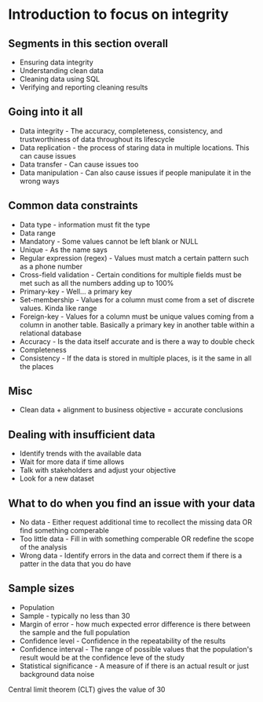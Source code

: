# Introduction to focus on integrity

## Segments in this section overall

* Ensuring data integrity
* Understanding clean data
* Cleaning data using SQL
* Verifying and reporting cleaning results

## Going into it all

* Data integrity - The accuracy, completeness, consistency, and trustworthiness of data throughout its lifescycle
* Data replication - the process of staring data in multiple locations.  This can cause issues
* Data transfer - Can cause issues too
* Data manipulation - Can also cause issues if people manipulate it in the wrong ways

## Common data constraints

* Data type - information must fit the type
* Data range
* Mandatory - Some values cannot be left blank or NULL
* Unique - As the name says
* Regular expression (regex) - Values must match a certain pattern such as a phone number
* Cross-field validation - Certain conditions for multiple fields must be met such as all the numbers adding up to 100%
* Primary-key - Well... a primary key
* Set-membership - Values for a column must come from a set of discrete values.  Kinda like range
* Foreign-key - Values for a column must be unique values coming from a column in another table.  Basically a primary key in another table within a relational database
* Accuracy - Is the data itself accurate and is there a way to double check
* Completeness
* Consistency - If the data is stored in multiple places, is it the same in all the places

## Misc

* Clean data + alignment to business objective = accurate conclusions

## Dealing with insufficient data

* Identify trends with the available data
* Wait for more data if time allows
* Talk with stakeholders and adjust your objective
* Look for a new dataset

## What to do when you find an issue with your data

* No data - Either request additional time to recollect the missing data OR find something comperable
* Too little data - Fill in with something comperable OR redefine the scope of the analysis
* Wrong data - Identify errors in the data and correct them if there is a patter in the data that you do have

## Sample sizes

* Population
* Sample - typically no less than 30
* Margin of error - how much expected error difference is there between the sample and the full population
* Confidence level - Confidence in the repeatability of the results
* Confidence interval - The range of possible values that the population's result would be at the confidence leve of the study
* Statistical significance - A measure of if there is an actual result or just background data noise

Central limit theorem (CLT) gives the value of 30